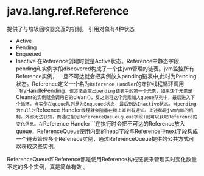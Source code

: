 # java.lang.ref.Reference
提供了与垃圾回收器交互的机制。
引用对象有4种状态
-   Active
-   Pending
-   Enqueued
-   Inactive
在Reference创建时就是Active状态。Reference中静态字段pending和实例字段discovered构成了一个由jvm管理的链表。jvm监控所有Reference实例，一旦不可达就会把实例放入pending链表中,此时为Pending状态。Reference定义一个名为```Reference Handler```的守护线程循环调用``tryHandlePending```，该方法会取出pending链表中的第一个元素，如果这个元素是```Cleanr```的实例就会调用它的```clean()```，反之则将这个元素加人queue队列中，最后进入下个循环。当实例在queue队列是为Enqueued状态，最后到达Inactive状态。当pending为null时```Refeence Handler```线程就会阻塞在锁上直到有通知。上述都是jvm内部的机制，外部无法获知，而通过指定ReferenceQueue(queue字段)就可以获取Reference的变化信息。在```Reference Handler```在执行时会把不可达的Reference放入queue，ReferenceQueue使用内部的head字段与Reference中next字段构成一个链表管理多个Refenece实例，通过ReferenceQueue提供的公共方式可以获取这些实例。

ReferenceQueue和Reference都是使用Reference构成链表来管理实时变化数量不定的多个实例，真是简单有效 。
